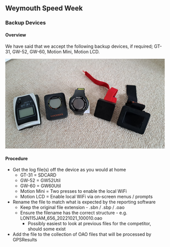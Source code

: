 ## Weymouth Speed Week

### Backup Devices

#### Overview

We have said that we accept the following backup devices, if required; GT-31, GW-52, GW-60, Motion Mini, Motion LCD.

![img](img/backups.jpg)



#### Procedure

- Get the log file(s) off the device as you would at home
  - GT-31 = SDCARD
  - GW-52 = GW52Util
  - GW-60 = GW60Util
  - Motion Mini = Two presses to enable the local WiFi
  - Motion LCD = Enable local WiFi via on-screen menus / prompts
- Rename the file to match what is expected by the reporting software
  - Keep the original file extension - .sbn / .sbp / .oao
  - Ensure the filename has the correct structure - e.g. LON115JAM_656_20221021_100010.oao
    - Possibly easiest to look at previous files for the competitor, should some exist
- Add the file to the collection of OAO files that will be processed by GPSResults
